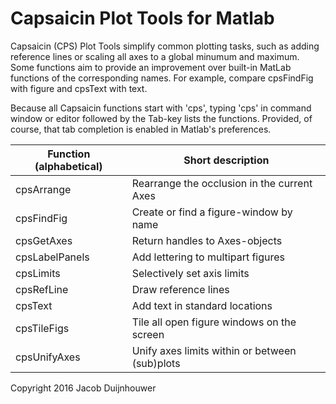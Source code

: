 # Capsaicin Plot Tools for Matlab 

Capsaicin (CPS) Plot Tools simplify common plotting tasks, such as
adding reference lines or scaling all axes to a global minumum and
maximum. Some functions aim to provide an improvement over built-in
MatLab functions of the corresponding names. For example, compare
cpsFindFig with figure and cpsText with text.
 
Because all Capsaicin functions start with 'cps', typing 'cps' in
command window or editor followed by the Tab-key lists the
functions. Provided, of course, that tab completion is enabled in
Matlab's preferences.

|Function (alphabetical) | Short description|
|-------------------------|----------------|
| cpsArrange     | Rearrange the occlusion in the current Axes|
| cpsFindFig     | Create or find a figure-window by name|
| cpsGetAxes     | Return handles to Axes-objects|
| cpsLabelPanels | Add lettering to multipart figures|
| cpsLimits      | Selectively set axis limits|
| cpsRefLine     | Draw reference lines|
| cpsText        | Add text in standard locations|
| cpsTileFigs    | Tile all open figure windows on the screen|
| cpsUnifyAxes   | Unify axes limits within or between (sub)plots|

 
Copyright 2016 Jacob Duijnhouwer
